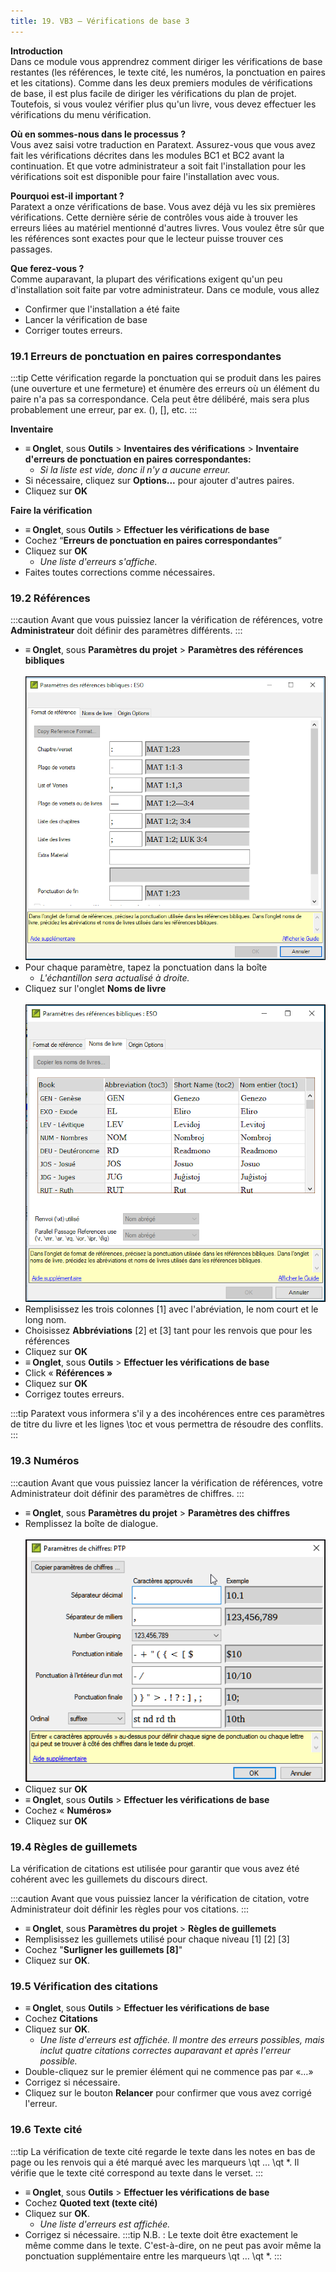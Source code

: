 ```yaml
---
title: 19. VB3 – Vérifications de base 3
---
```

**Introduction**  
Dans ce module vous apprendrez comment diriger les vérifications de base restantes (les références, le texte cité, les numéros, la ponctuation en paires et les citations). Comme dans les deux premiers modules de vérifications de base, il est plus facile de diriger les vérifications du plan de projet. Toutefois, si vous voulez vérifier plus qu'un livre, vous devez effectuer les vérifications du menu vérification.

**Où en sommes-nous dans le processus ?**  
Vous avez saisi votre traduction en Paratext. Assurez-vous que vous avez fait les vérifications décrites dans les modules BC1 et BC2 avant la continuation. Et que votre administrateur a soit fait l'installation pour les vérifications soit est disponible pour faire l'installation avec vous.

**Pourquoi est-il important ?**  
Paratext a onze vérifications de base. Vous avez déjà vu les six premières vérifications. Cette dernière série de contrôles vous aide à trouver les erreurs liées au matériel mentionné d'autres livres. Vous voulez être sûr que les références sont exactes pour que le lecteur puisse trouver ces passages.

**Que ferez-vous ?**  
Comme auparavant, la plupart des vérifications exigent qu'un peu d'installation soit faite par votre administrateur. Dans ce module, vous allez

-   Confirmer que l'installation a été faite
-   Lancer la vérification de base
-   Corriger toutes erreurs.

### 19.1 Erreurs de ponctuation en paires correspondantes

:::tip
Cette vérification regarde la ponctuation qui se produit dans les paires (une ouverture et une fermeture) et énumère des erreurs où un élément du paire n'a pas sa correspondance. Cela peut être délibéré, mais sera plus probablement une erreur, par ex. (), [], etc.
:::

**Inventaire**  
-  **≡ Onglet**, sous **Outils** \> **Inventaires des vérifications** \> **Inventaire d'erreurs de ponctuation en paires correspondantes:**  
    -    *Si la liste est vide, donc il n'y a aucune erreur.*  
-   Si nécessaire, cliquez sur **Options...** pour ajouter d'autres paires.
-   Cliquez sur **OK**

**Faire la vérification**  
-  **≡ Onglet**, sous **Outils** \> **Effectuer les vérifications de base**
-   Cochez “**Erreurs de ponctuation en paires correspondantes**”
-   Cliquez sur **OK**  
    -    *Une liste d'erreurs s'affiche.*  
-   Faites toutes corrections comme nécessaires.

### 19.2 Références
:::caution
Avant que vous puissiez lancer la vérification de références, votre **Administrateur** doit définir des paramètres différents.
:::
-  **≡ Onglet**, sous **Paramètres du projet** \> **Paramètres des références bibliques**  
    ![](../media/4717f342182250df9b130f8ff728a949.png)
-   Pour chaque paramètre, tapez la ponctuation dans la boîte 
    -    *L'échantillon sera actualisé à droite.*  
-   Cliquez sur l'onglet **Noms de livre**  
    ![](../media/b75d86f75f87e72b4580bc2bc6707134.png)
-   Remplisissez les trois colonnes [1] avec l'abréviation, le nom court et le long nom.
-   Choisissez **Abbréviations** [2] et [3] tant pour les renvois que pour les références
-   Cliquez sur **OK**
-  **≡ Onglet**, sous **Outils** \> **Effectuer les vérifications de base**
-   Click « **Références »**
-   Cliquez sur **OK**
-   Corrigez toutes erreurs.

:::tip
Paratext vous informera s'il y a des incohérences entre ces paramètres de titre du livre et les lignes \\toc et vous permettra de résoudre des conflits.
:::

### 19.3 Numéros

:::caution
Avant que vous puissiez lancer la vérification de références, votre Administrateur doit définir des paramètres de chiffres.
:::

-  **≡ Onglet**, sous **Paramètres du projet** \> **Paramètres des chiffres**
-   Remplissez la boîte de dialogue.  
    ![](../media/1eb8c544c736f41791ddbb0546a1e210.png)  
-   Cliquez sur **OK**
-  **≡ Onglet**, sous **Outils** \> **Effectuer les vérifications de base**
-   Cochez « **Numéros»**
-   Cliquez sur **OK**

### 19.4 Règles de guillemets

La vérification de citations est utilisée pour garantir que vous avez été cohérent avec les guillemets du discours direct.

:::caution
Avant que vous puissiez lancer la vérification de citation, votre Administrateur doit définir les règles pour vos citations.
:::

-  **≡ Onglet**, sous **Paramètres du projet** \> **Règles de guillemets**
-   Remplisissez les guillemets utilisé pour chaque niveau [1] [2] [3]
-   Cochez "**Surligner les guillemets [8]**"
-   Cliquez sur  **OK**.

### 19.5 Vérification des citations

-  **≡ Onglet**, sous **Outils** \> **Effectuer les vérifications de base**
-   Cochez **Citations**
-   Cliquez sur **OK**.  
    -    *Une liste d'erreurs est affichée. Il montre des erreurs possibles, mais inclut quatre citations correctes auparavant et après l'erreur possible.*
-   Double-cliquez sur le premier élément qui ne commence pas par «…»
-   Corrigez si nécessaire.
-   Cliquez sur le bouton **Relancer** pour confirmer que vous avez corrigé l'erreur.

### 19.6 Texte cité

:::tip
La vérification de texte cité regarde le texte dans les notes en bas de page ou les renvois qui a été marqué avec les marqueurs \\qt … \\qt \*. Il vérifie que le texte cité correspond au texte dans le verset.
:::

-  **≡ Onglet**, sous **Outils** \> **Effectuer les vérifications de base**
-   Cochez **Quoted text (texte cité)**
-   Cliquez sur **OK**.  
    -    *Une liste d'erreurs est affichée.*
-   Corrigez si nécessaire.
:::tip
N.B. : Le texte doit être exactement le même comme dans le texte. C'est-à-dire, on ne peut pas avoir même la ponctuation supplémentaire entre les marqueurs \\qt … \\qt \*.
:::
